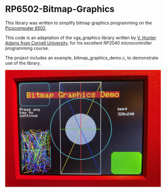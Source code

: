 # RP6502-Bitmap-Graphics

This library was written to simplify bitmap graphics programming on the [Picocomputer 6502](https://picocomputer.github.io/).

This code is an adaptation of the vga_graphics library written by [V. Hunter Adams from Cornell University](https://github.com/vha3/Hunter-Adams-RP2040-Demos/tree/master/VGA_Graphics/VGA_Graphics_Primitives), for his excellent RP2040 microcontroller programming course.

The project includes an example, bitmap_graphics_demo.c, to demonstrate use of the library.

<img src="bitmap_graphics_demo.jpg" width="800px"/>
